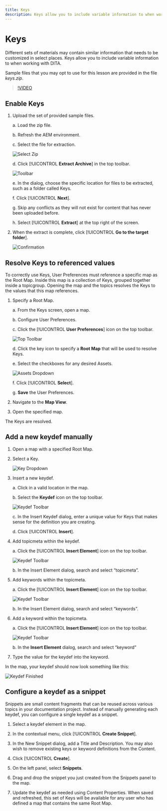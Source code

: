 ```yaml
---
title: Keys
description: Keys allow you to include variable information to when working with DITA in AEM Guides
---
```


# Keys

Different sets of materials may contain similar information that needs to be customized in select places. Keys allow you to include variable information to when working with DITA.

Sample files that you may opt to use for this lesson are provided in the file _keys.zip_.

>[!VIDEO](https://video.tv.adobe.com/v/342756)

## Enable Keys

1. Upload the set of provided sample files.

    a. Load the zip file.

    b. Refresh the AEM environment.

    c. Select the file for extraction.

    ![Select Zip](images/lesson-9/select-zip.png)

    d. Click [!UICONTROL **Extract Archive**] in the top toolbar.

    ![Toolbar](images/lesson-9/extract-archive.png)

    e. In the dialog, choose the specific location for files to be extracted, such as a folder called Keys.

    f. Click [!UICONTROL **Next**].

    g. Skip any conflicts as they will not exist for content that has never been uploaded before.

    h. Select [!UICONTROL **Extract**] at the top right of the screen.

2. When the extract is complete, click [!UICONTROL **Go to the target folder**].

    ![Confirmation](images/lesson-9/go-to-target.png)

## Resolve Keys to referenced values

To correctly use Keys, User Preferences must reference a specific map as the Root Map. Inside this map is a collection of Keys, grouped together inside a topicgroup. Opening the map and the topics resolves the Keys to the values that this map references.

1. Specify a Root Map.

    a. From the Keys screen, open a map.

    b. Configure User Preferences.

    c. Click the [!UICONTROL **User Preferences**] icon on the top toolbar.

    ![Top Toolbar](images/lesson-9/author-view.png)

    d. Click the key icon to specify a **Root Map** that will be used to resolve Keys.

    e. Select the checkboxes for any desired Assets.

    ![Assets Dropdown](images/lesson-9/select-assets.png)

    f. Click [!UICONTROL **Select**].

    g. **Save** the User Preferences.

2. Navigate to the **Map View**.

3. Open the specified map.

The Keys are resolved.

## Add a new keydef manually

1. Open a map with a specified Root Map.

2. Select a Key.

    ![Key Dropdown](images/lesson-9/hybrid-key.png)

3. Insert a new keydef.

    a. Click in a valid location in the map.

    b. Select the **Keydef** icon on the top toolbar.

    ![Keydef Toolbar](images/lesson-9/key-icon.png)

    c. In the Insert Keydef dialog, enter a unique value for Keys that makes sense for the definition you are creating.

    d. Click [!UICONTROL **Insert**].

4. Add topicmeta within the keydef.

    a. Click the [!UICONTROL **Insert Element**] icon on the top toolbar.

    ![Keydef Toolbar](images/lesson-9/add-icon.png)

    b. In the Insert Element dialog, search and select “topicmeta”.

5. Add keywords within the topicmeta.

    a. Click the [!UICONTROL **Insert Element**] icon on the top toolbar.

    ![Keydef Toolbar](images/lesson-9/add-icon.png)

    b. In the Insert Element dialog, search and select “keywords”.

6. Add a keyword within the topicmeta.

    a. Click the [!UICONTROL **Insert Element**] icon on the top toolbar.

    ![Keydef Toolbar](images/lesson-9/add-icon.png)

    b. In the **Insert Element** dialog, search and select “keyword”

7. Type the value for the keydef into the keyword.

In the map, your keydef should now look something like this:

![Keydef Finished](images/lesson-9/keydef.png)

## Configure a keydef as a snippet

Snippets are small content fragments that can be reused across various topics in your documentation project. Instead of manually generating each keydef, you can configure a single keydef as a snippet.

1. Select a keydef element in the map.

2. In the contextual menu, click [!UICONTROL **Create Snippet**].

3. In the New Snippet dialog, add a Title and Description.
You may also wish to remove existing keys or keyword definitions from the Content.

4. Click [!UICONTROL **Create**].

5. On the left panel, select **Snippets**.

6. Drag and drop the snippet you just created from the Snippets panel to the map.

7. Update the keydef as needed using Content Properties.
When saved and refreshed, this set of Keys will be available for any user who has defined a map that contains the same Root Map.
